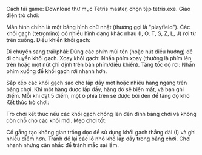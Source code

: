 Cách tải game: Download thư mục Tetris master, chọn tệp tetris.exe.
Giao diện trò chơi:

Màn hình chính là một bảng hình chữ nhật (thường gọi là "playfield").
Các khối gạch (tetromino) có nhiều hình dạng khác nhau (I, O, T, S, Z, L, J) rơi từ trên xuống.
Điều khiển khối gạch:

Di chuyển sang trái/phải: Dùng các phím mũi tên (hoặc nút điều hướng) để di chuyển khối gạch.
Xoay khối gạch: Nhấn phím xoay (thường là phím lên trên hoặc một nút chỉ định trên bàn phím/điều khiển).
Tăng tốc độ rơi: Nhấn phím xuống để khối gạch rơi nhanh hơn.


Sắp xếp các khối gạch sao cho lấp đầy một hoặc nhiều hàng ngang trên bảng chơi.
Khi một hàng được lấp đầy, hàng đó sẽ biến mất, và bạn ghi điểm.
Mỗi khi đạt 5 điểm, một ô phía trên sẽ được bôi đen để tăng độ khó
Kết thúc trò chơi:

Trò chơi kết thúc nếu các khối gạch chồng lên đến đỉnh bảng chơi và không còn chỗ cho các khối mới.
Mẹo chơi tốt:

Cố gắng tạo không gian trống dọc để sử dụng khối gạch thẳng dài (I) và ghi nhiều điểm hơn.
Tránh để lại các lỗ nhỏ khó lấp đầy trong bảng chơi.
Chơi nhanh nhưng cân nhắc để tránh mắc sai lầm.
